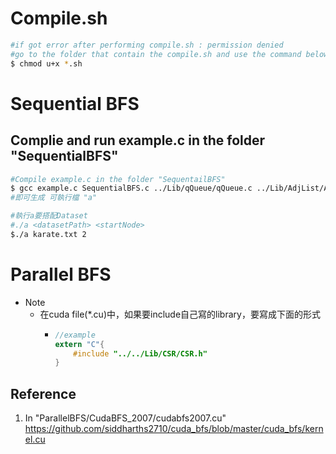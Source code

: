 # Compile.sh
```bash
#if got error after performing compile.sh : permission denied
#go to the folder that contain the compile.sh and use the command below
$ chmod u+x *.sh
```

# Sequential BFS
## Complie and run example.c in the folder "SequentialBFS"
```bash
#Compile example.c in the folder "SequentailBFS"
$ gcc example.c SequentialBFS.c ../Lib/qQueue/qQueue.c ../Lib/AdjList/AdjList.c ../Lib/vVector/vVector.c ../Lib/FileReader/FileReader.c -o a
#即可生成 可執行檔 "a"

#執行a要搭配Dataset
#./a <datasetPath> <startNode>
$./a karate.txt 2
```

# Parallel BFS
- Note
    - 在cuda file(*.cu)中，如果要include自己寫的library，要寫成下面的形式 <br>
        -   ```c
            //example
            extern "C"{
                #include "../../Lib/CSR/CSR.h"
            }
            ```
## Reference
1. In "ParallelBFS/CudaBFS_2007/cudabfs2007.cu" https://github.com/siddharths2710/cuda_bfs/blob/master/cuda_bfs/kernel.cu